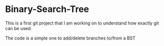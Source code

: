 # Binary-Search-Tree
This is a first git project that I am working on to understand how exactly git can be used.

The code is a simple one to add/delete branches to/from a BST
